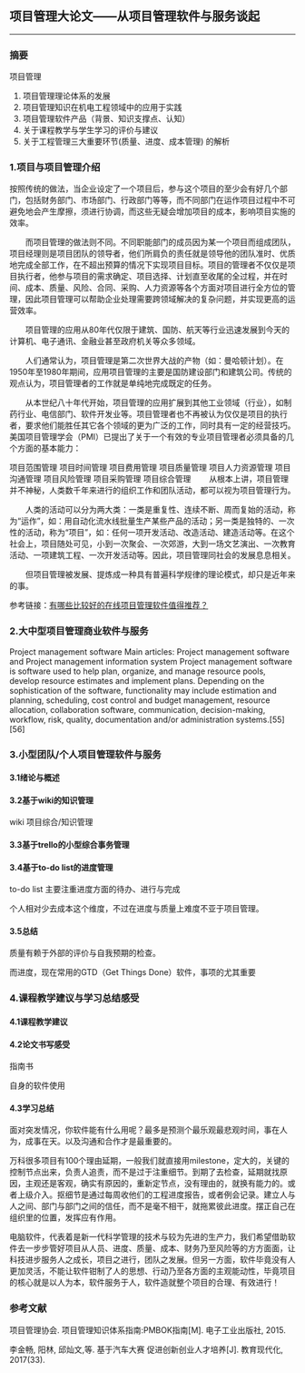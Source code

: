 ## 项目管理大论文——从项目管理软件与服务谈起

---

### 摘要

项目管理

1. 项目管理理论体系的发展
2. 项目管理知识在机电工程领域中的应用于实践
3. 项目管理软件产品（背景、知识支撑点、认知）
4. 关于课程教学与学生学习的评价与建议
5. 关于工程管理三大重要环节(质量、进度、成本管理)
   的解析

### 1.项目与项目管理介绍

按照传统的做法，当企业设定了一个项目后，参与这个项目的至少会有好几个部门，包括财务部门、市场部门、行政部门等等，而不同部门在运作项目过程中不可避免地会产生摩擦，须进行协调，而这些无疑会增加项目的成本，影响项目实施的效率。

　　而项目管理的做法则不同。不同职能部门的成员因为某一个项目而组成团队，项目经理则是项目团队的领导者，他们所肩负的责任就是领导他的团队准时、优质地完成全部工作，在不超出预算的情况下实现项目目标。项目的管理者不仅仅是项目执行者，他参与项目的需求确定、项目选择、计划直至收尾的全过程，并在时间、成本、质量、风险、合同、采购、人力资源等各个方面对项目进行全方位的管理，因此项目管理可以帮助企业处理需要跨领域解决的复杂问题，并实现更高的运营效率。

　　项目管理的应用从80年代仅限于建筑、国防、航天等行业迅速发展到今天的计算机、电子通讯、金融业甚至政府机关等众多领域。

　　人们通常认为，项目管理是第二次世界大战的产物（如：曼哈顿计划）。在1950年至1980年期间，应用项目管理的主要是国防建设部门和建筑公司。传统的观点认为，项目管理者的工作就是单纯地完成既定的任务。

　　从本世纪八十年代开始，项目管理的应用扩展到其他工业领域（行业），如制药行业、电信部门、软件开发业等。项目管理者也不再被认为仅仅是项目的执行者，要求他们能胜任其它各个领域的更为广泛的工作，同时具有一定的经营技巧。美国项目管理学会（PMI）已提出了关于一个有效的专业项目管理者必须具备的几个方面的基本能力：

项目范围管理
项目时间管理
项目费用管理
项目质量管理
项目人力资源管理
项目沟通管理
项目风险管理
项目采购管理
项目综合管理
　　从根本上讲，项目管理并不神秘，人类数千年来进行的组织工作和团队活动，都可以视为项目管理行为。

　　人类的活动可以分为两大类：一类是重复性、连续不断、周而复始的活动，称为“运作”，如：用自动化流水线批量生产某些产品的活动；另一类是独特的、一次性的活动，称为“项目”，如：任何一项开发活动、改造活动、建造活动等。在这个社会上，项目随处可见，小到一次聚会、一次郊游，大到一场文艺演出、一次教育活动、一项建筑工程、一次开发活动等。因此，项目管理同社会的发展息息相关。

　　但项目管理被发展、提炼成一种具有普遍科学规律的理论模式，却只是近年来的事。

参考链接：[有哪些比较好的在线项目管理软件值得推荐？](https://www.zhihu.com/question/19590553)

### 2.大中型项目管理商业软件与服务

Project management software
Main articles: Project management software and Project management information system
Project management software is software used to help plan, organize, and manage resource pools, develop resource estimates and implement plans. Depending on the sophistication of the software, functionality may include estimation and planning, scheduling, cost control and budget management, resource allocation, collaboration software, communication, decision-making, workflow, risk, quality, documentation and/or administration systems.[55][56]

### 3.小型团队/个人项目管理软件与服务

#### 3.1绪论与概述

#### 3.2基于wiki的知识管理

wiki 项目综合/知识管理

#### 3.3基于trello的小型综合事务管理

#### 3.4基于to-do list的进度管理

to-do list 主要注重进度方面的待办、进行与完成

个人相对少去成本这个维度，不过在进度与质量上难度不亚于项目管理。

#### 3.5总结

质量有赖于外部的评价与自我预期的检查。

而进度，现在常用的GTD（Get Things Done）软件，事项的尤其重要

### 4.课程教学建议与学习总结感受

#### 4.1课程教学建议

#### 4.2论文书写感受

指南书

自身的软件使用

#### 4.3学习总结

面对突发情况，你软件能有什么用呢？最多是预测个最乐观最悲观时间，事在人为，成事在天。以及沟通和合作才是最重要的。

万科很多项目有100个理由延期，一般我们就直接用milestone，定大的，关键的控制节点出来，负责人追责，而不是过于注重细节。到期了去检查，延期就找原因，主观还是客观，确实有原因的，重新定节点，没有理由的，就换有能力的。或者上级介入。抠细节是通过每周收他们的工程进度报告，或者例会记录。建立人与人之间、部门与部门之间的信任，而不是毫不相干，就拖累彼此进度。摆正自己在组织里的位置，发挥应有作用。

电脑软件，代表着是新一代科学管理的技术与较为先进的生产力，我们希望借助软件去一步步管好项目从人员、进度、质量、成本、财务乃至风险等的方方面面，让科技进步服务人之成长，项目之进行，团队之发展。但另一方面，软件毕竟没有人更加灵活，不能让软件钳制了人的思想、行动乃至各方面的主观能动性，毕竟项目的核心就是以人为本，软件服务于人，软件造就整个项目的合理、有效进行！

### 参考文献

项目管理协会. 项目管理知识体系指南:PMBOK指南[M]. 电子工业出版社, 2015.

李金畅, 阳林, 邱灿文,等. 基于汽车大赛 促进创新创业人才培养[J]. 教育现代化, 2017(33).

